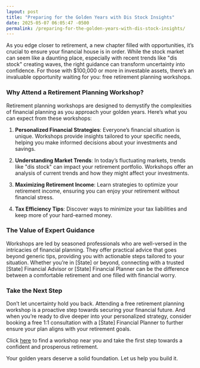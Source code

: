 ```yaml
---
layout: post
title: "Preparing for the Golden Years with Dis Stock Insights"
date: 2025-05-07 06:05:47 -0500
permalink: /preparing-for-the-golden-years-with-dis-stock-insights/
---
```



As you edge closer to retirement, a new chapter filled with opportunities, it’s crucial to ensure your financial house is in order. While the stock market can seem like a daunting place, especially with recent trends like "dis stock" creating waves, the right guidance can transform uncertainty into confidence. For those with $100,000 or more in investable assets, there’s an invaluable opportunity waiting for you: free retirement planning workshops.  

### Why Attend a Retirement Planning Workshop?  

Retirement planning workshops are designed to demystify the complexities of financial planning as you approach your golden years. Here’s what you can expect from these workshops:  

1. **Personalized Financial Strategies**: Everyone’s financial situation is unique. Workshops provide insights tailored to your specific needs, helping you make informed decisions about your investments and savings.  

2. **Understanding Market Trends**: In today’s fluctuating markets, trends like "dis stock" can impact your retirement portfolio. Workshops offer an analysis of current trends and how they might affect your investments.  

3. **Maximizing Retirement Income**: Learn strategies to optimize your retirement income, ensuring you can enjoy your retirement without financial stress.  

4. **Tax Efficiency Tips**: Discover ways to minimize your tax liabilities and keep more of your hard-earned money.  

### The Value of Expert Guidance  

Workshops are led by seasoned professionals who are well-versed in the intricacies of financial planning. They offer practical advice that goes beyond generic tips, providing you with actionable steps tailored to your situation. Whether you’re in [State] or beyond, connecting with a trusted [State] Financial Advisor or [State] Financial Planner can be the difference between a comfortable retirement and one filled with financial worry.  

### Take the Next Step  

Don’t let uncertainty hold you back. Attending a free retirement planning workshop is a proactive step towards securing your financial future. And when you’re ready to dive deeper into your personalized strategy, consider booking a free 1:1 consultation with a [State] Financial Planner to further ensure your plan aligns with your retirement goals.  

Click [here](https://workshopsforretirement.com) to find a workshop near you and take the first step towards a confident and prosperous retirement.  

Your golden years deserve a solid foundation. Let us help you build it.